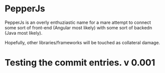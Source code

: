# PepperJs

PepperJs is an overly enthuziastic name for a mare attempt to connect some sort of front-end (Angular most likely) with some sort of backedn (Java most likely).

Hopefully, other libraries/frameworks will be touched as collateral damage.

# Testing the commit entries. v 0.001
